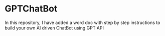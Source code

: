 # GPTChatBot
In this repository, I have added a word doc with step by step instructions to build your own AI driven ChatBot using GPT API
